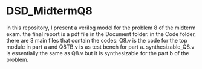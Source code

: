 # DSD_MidtermQ8
in this repository, I present a verilog model for the problem 8 of the midterm exam.
the final report is a pdf file in the Document folder.
in the Code folder, there are 3 main files that contain the codes: Q8.v is the code for the top module in part a and Q8TB.v is as test bench  for part a. synthesizable_Q8.v is essentially the same as Q8.v but it is synthesizable for the part b of the problem.
